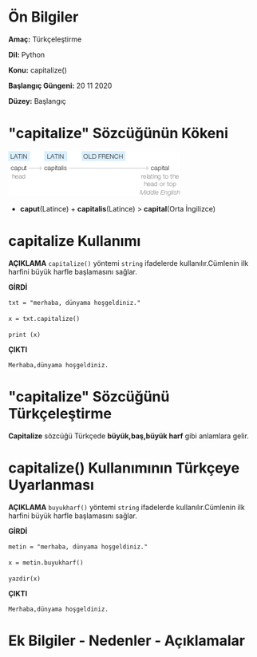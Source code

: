 # Ön Bilgiler
**Amaç:** Türkçeleştirme

**Dil:** Python

**Konu:** capitalize()

**Başlangıç Güngeni:** 20 11 2020

**Düzey:** Başlangıç

# "capitalize" Sözcüğünün Kökeni
![Görsel](/belgelik/görseller/kökenbilim/capitalize.png)

- **caput**(Latince) + **capitalis**(Latince) > **capital**(Orta İngilizce)

# capitalize Kullanımı

**AÇIKLAMA**
`capitalize()` yöntemi `string` ifadelerde kullanılır.Cümlenin ilk harfini büyük harfle başlamasını sağlar.

**GİRDİ**
```
txt = "merhaba, dünyama hoşgeldiniz."

x = txt.capitalize()

print (x)
```
**ÇIKTI**
```
Merhaba,dünyama hoşgeldiniz.
```

# "capitalize" Sözcüğünü Türkçeleştirme
**Capitalize** sözcüğü Türkçede **büyük,baş,büyük harf** gibi anlamlara gelir.

# capitalize() Kullanımının Türkçeye Uyarlanması

**AÇIKLAMA**
`buyukharf()` yöntemi `string` ifadelerde kullanılır.Cümlenin ilk harfini büyük harfle başlamasını sağlar.

**GİRDİ**
```
metin = "merhaba, dünyama hoşgeldiniz."

x = metin.buyukharf()

yazdir(x)
```
**ÇIKTI**
```
Merhaba,dünyama hoşgeldiniz.
```
# Ek Bilgiler - Nedenler - Açıklamalar






